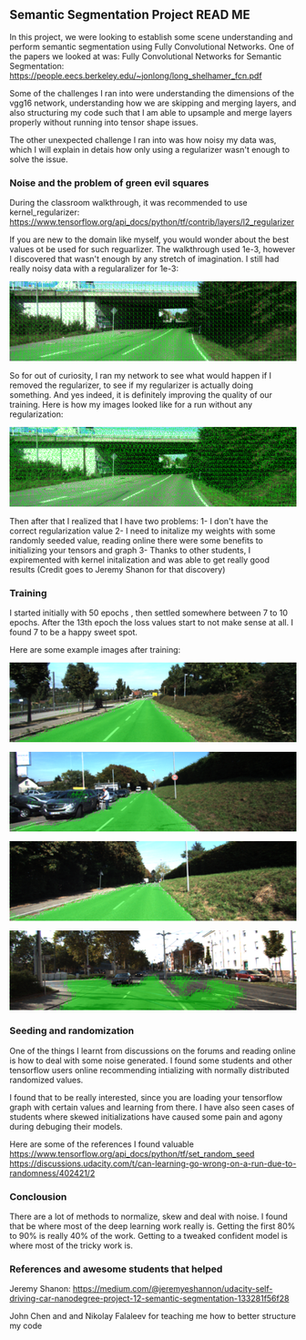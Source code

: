 ## Semantic Segmentation Project READ ME

In this project, we were looking to establish some scene understanding and perform semantic segmentation using Fully 
Convolutional Networks. One of the papers we looked at was: 
Fully Convolutional Networks for Semantic Segmentation: https://people.eecs.berkeley.edu/~jonlong/long_shelhamer_fcn.pdf

Some of the challenges I ran into were understanding the dimensions of the vgg16 network, understanding how we are skipping and merging layers, and also structuring my code such that I am able to upsample and merge layers properly without running into tensor shape issues.

The other unexpected challenge I ran into was how noisy my data was, which I will explain in detais how only using a regularizer wasn't enough to solve the issue.

### Noise and the problem of green evil squares
During the classroom walkthrough, it was recommended to use kernel_regularizer: https://www.tensorflow.org/api_docs/python/tf/contrib/layers/l2_regularizer

If you are new to the domain like myself, you would wonder about the best values ot be used for such reguarlizer. The walkthrough used 1e-3, however I discovered that wasn't enough by any stretch of imagination. I still had really noisy data with a regularalizer for 1e-3:

![1e-3 reguralizer](./runs/1510524028.1555169/um_000011.png)

So for out of curiosity, I ran my network to see what would happen if I removed the regularizer, to see if my regularizer is actually doing something. And yes indeed, it is definitely improving the quality of our training. Here is how my images looked like for a run without any regularization:

![No reguralizer](./runs/1510528417.6566017/um_000011.png)

Then after that I realized that I have two problems:
1- I don't have the correct regularization value
2- I need to initalize my weights with some randomly seeded value, reading online there were some benefits to initializing your tensors and graph
3- Thanks to other students, I expiremented with kernel initalization and was able to get really good results (Credit goes to Jeremy Shanon for that discovery)


### Training

I started initially with 50 epochs , then settled somewhere between 7 to 10 epochs. After the 13th epoch the loss values start to not make sense at all. I found 7 to be a happy sweet spot.

Here are some example images after training:

![trained image](./runs/1510539886.586133/um_000033.png)

![trained image](./runs/1510539886.586133/um_000014.png)

![trained image](./runs/1510539886.586133/um_000018.png)

![trained image](./runs/1510539886.586133/um_000071.png)

### Seeding and randomization
One of the things I learnt from discussions on the forums and reading online is how to deal with some noise generated.
I found some students and other tensorflow users online recommending intializing with normally distributed randomized values.

I found that to be really interested, since you are loading your tensorflow graph with certain values and learning from there.
I have also seen cases of students where skewed initializations have caused some pain and agony during debuging their models.

Here are some of the references I found valuable
https://www.tensorflow.org/api_docs/python/tf/set_random_seed
https://discussions.udacity.com/t/can-learning-go-wrong-on-a-run-due-to-randomness/402421/2


### Conclousion
There are a lot of methods to normalize, skew and deal with noise. I found that be where most of the deep learning work really is. Getting the first 80% to 90% is really 40% of the work. Getting to a tweaked confident model is where most of the tricky work is.

### References and awesome students that helped

Jeremy Shanon: https://medium.com/@jeremyeshannon/udacity-self-driving-car-nanodegree-project-12-semantic-segmentation-133281f56f28

John Chen and and Nikolay Falaleev for teaching me how to better structure my code
